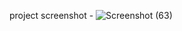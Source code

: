 project screenshot -
![Screenshot (63)](https://github.com/tanujay-s/ToDo_List/assets/122903126/3607375a-2a59-4890-918c-a60bf80c0925)
